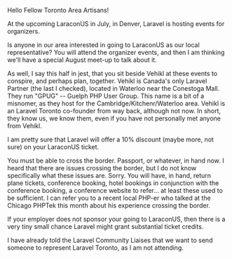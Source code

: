 Hello Fellow Toronto Area Artisans!

At the upcoming LaraconUS in July, in Denver, Laravel is hosting events for organizers. 

Is anyone in our area interested in going to LaraconUS as our local representative? You will attend the organizer events, and then I am thinking we'll have a special August meet-up to talk about it. 

As well, I say this half in jest, that you sit beside Vehikl at these events to conspire, and perhaps plan, together. Vehikl is Canada's only Laravel Partner (the last I checked), located in Waterloo near the Conestoga Mall. They run "GPUG" -- Guelph PHP User Group. This name is a bit of a misnomer, as they host for the Cambridge/Kitchenr/Waterloo area. Vehikl is an Laravel Toronto co-founder from way back, although not now. In short, they know us, we know them, even if you have not personally met anyone from Vehikl. 

I am pretty sure that Laravel will offer a 10% discount (maybe more, not sure) on your LaraconUS ticket. 

You must be able to cross the border. Passport, or whatever, in hand now. I heard that there are issues crossing the border,  but I do not know specifically what these issues are. Sorry. You will have, in hand, return plane tickets, conference booking, hotel bookings in conjunction with the conference booking, a conference website to refer... at least these used to be sufficient. I can refer you to a recent local PHP-er who talked at the Chicago PHPTek this month about his experience crossing the border.

If your employer does not sponsor your going to LaraconUS, then there is a very tiny small chance Laravel might grant substantial ticket credits. 

I have already told the Laravel Community Liaises that we want to send someone to represent Laravel Toronto, as I am not attending. 
